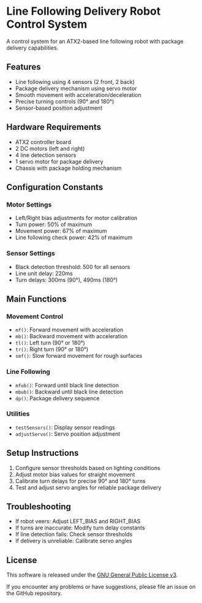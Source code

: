 # Line Following Delivery Robot Control System

A control system for an ATX2-based line following robot with package delivery capabilities.

## Features

- Line following using 4 sensors (2 front, 2 back)
- Package delivery mechanism using servo motor
- Smooth movement with acceleration/deceleration
- Precise turning controls (90° and 180°)
- Sensor-based position adjustment

## Hardware Requirements

- ATX2 controller board
- 2 DC motors (left and right)
- 4 line detection sensors
- 1 servo motor for package delivery
- Chassis with package holding mechanism

## Configuration Constants

### Motor Settings
- Left/Right bias adjustments for motor calibration
- Turn power: 50% of maximum
- Movement power: 67% of maximum
- Line following check power: 42% of maximum

### Sensor Settings
- Black detection threshold: 500 for all sensors
- Line unit delay: 220ms
- Turn delays: 300ms (90°), 490ms (180°)

## Main Functions

### Movement Control
- `mf()`: Forward movement with acceleration
- `mb()`: Backward movement with acceleration
- `tl()`: Left turn (90° or 180°)
- `tr()`: Right turn (90° or 180°)
- `smf()`: Slow forward movement for rough surfaces

### Line Following
- `mfub()`: Forward until black line detection
- `mbub()`: Backward until black line detection
- `dp()`: Package delivery sequence

### Utilities
- `testSensors()`: Display sensor readings
- `adjustServo()`: Servo position adjustment

## Setup Instructions

1. Configure sensor thresholds based on lighting conditions
2. Adjust motor bias values for straight movement
3. Calibrate turn delays for precise 90° and 180° turns
4. Test and adjust servo angles for reliable package delivery

## Troubleshooting

- If robot veers: Adjust LEFT_BIAS and RIGHT_BIAS
- If turns are inaccurate: Modify turn delay constants
- If line detection fails: Check sensor thresholds
- If delivery is unreliable: Calibrate servo angles

## License

This software is released under the [GNU General Public License v3](https://github.com/sausage404/mbext-project/blob/main/LICENSE).


If you encounter any problems or have suggestions, please file an issue on the GitHub repository.